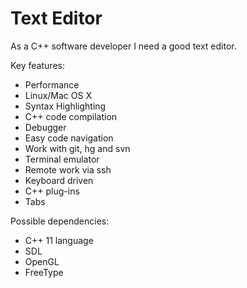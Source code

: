 Text Editor
===========

As a C++ software developer I need a good text editor. 

Key features:

- Performance
- Linux/Mac OS X
- Syntax Highlighting
- C++ code compilation
- Debugger
- Easy code navigation
- Work with git, hg and svn
- Terminal emulator
- Remote work via ssh
- Keyboard driven
- C++ plug-ins
- Tabs

Possible dependencies:

- C++ 11 language
- SDL
- OpenGL
- FreeType
